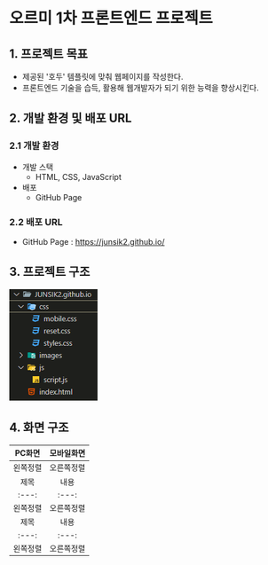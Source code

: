 # 오르미 1차 프론트엔드 프로젝트

## 1. 프로젝트 목표
* 제공된 '호두' 템플릿에 맞춰 웹페이지를 작성한다.
* 프론트엔드 기술을 습득, 활용해 웹개발자가 되기 위한 능력을 향상시킨다.


## 2. 개발 환경 및 배포 URL

### 2.1 개발 환경
* 개발 스택
    * HTML, CSS, JavaScript
* 배포
    * GitHub Page

### 2.2 배포 URL
* GitHub Page : https://junsik2.github.io/


## 3. 프로젝트 구조
<img src="./images/folder-tree.png" width="" height=""></img>


## 4. 화면 구조
|PC화면|모바일화면|
|:---:|:---:|
|왼쪽정렬|오른쪽정렬|
|제목|내용|
|:---:|:---:|
|왼쪽정렬|오른쪽정렬|
|제목|내용|
|:---:|:---:|
|왼쪽정렬|오른쪽정렬|